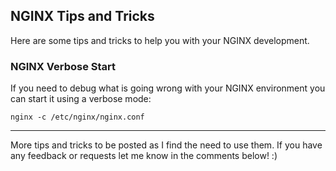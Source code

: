 ## NGINX Tips and Tricks

Here are some tips and tricks to help you with your NGINX development.

### NGINX Verbose Start

If you need to debug what is going wrong with your NGINX environment you can start it using a verbose mode:

`nginx -c /etc/nginx/nginx.conf`

---
More tips and tricks to be posted as I find the need to use them. If you have any feedback or requests let me know in the comments below! :)
